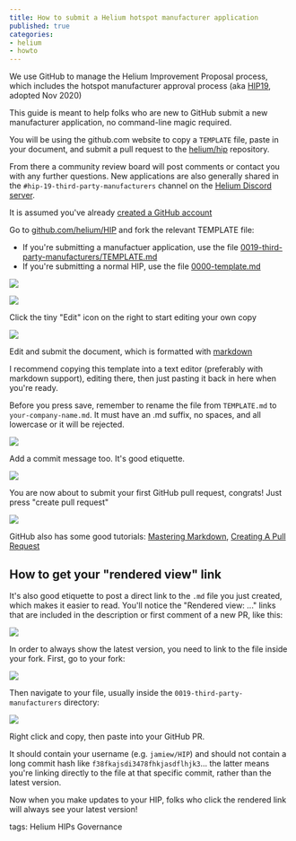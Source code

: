 ```yaml
---
title: How to submit a Helium hotspot manufacturer application
published: true
categories:
- helium
- howto
---
```


We use GitHub to manage the Helium Improvement Proposal process, which includes the hotspot manufacturer approval process (aka [HIP19](https://github.com/helium/HIP/issues/87), adopted Nov 2020)

This guide is meant to help folks who are new to GitHub submit a new manufacturer application, no command-line magic required. 

You will be using the github.com website to copy a `TEMPLATE` file, paste in your document, and submit a pull request to the [helium/hip](https://github.com/helium/hip) repository. 

From there a community review board will post comments or contact you with any further questions. New applications are also generally shared in the `#hip-19-third-party-manufacturers` channel on the [Helium Discord server](https://discord.gg/helium).

It is assumed you've already [created a GitHub account](https://github.com/join)

Go to [github.com/helium/HIP](https://github.com/helium/HIP/) and fork the relevant TEMPLATE file:
- If you're submitting a manufactuer application, use the file [0019-third-party-manufacturers/TEMPLATE.md](https://github.com/helium/HIP/blob/master/0019-third-party-manufacturers/TEMPLATE.md)
- If you're submitting a normal HIP, use the file [0000-template.md](https://github.com/helium/HIP/blob/master/0000-template.md)

[![](https://dl.dropboxusercontent.com/s%2Fuisjw8kyk5f4wnn%2Fimage_fa2djhqjdr.png)](https://dl.dropboxusercontent.com/s%2Fuisjw8kyk5f4wnn%2Fimage_fa2djhqjdr.png)

[![](https://dl.dropboxusercontent.com/s%2Ftte1je72oqtkym5%2Fhip%25201.png)](https://dl.dropboxusercontent.com/s%2Ftte1je72oqtkym5%2Fhip%25201.png)

Click the tiny "Edit" icon on the right to start editing your own copy

[![](https://dl.dropboxusercontent.com/s%2Foq1rzggyg9rletf%2Fimage_ap00igtprw.png)](https://dl.dropboxusercontent.com/s%2Foq1rzggyg9rletf%2Fimage_ap00igtprw.png)

Edit and submit the document, which is formatted with [markdown](https://github.com/adam-p/markdown-here/wiki/Markdown-Cheatsheet) 

I recommend copying this template into a text editor (preferably with markdown support), editing there, then just pasting it back in here when you're ready.

Before you press save, remember to rename the file from `TEMPLATE.md` to `your-company-name.md`. It must have an .md suffix, no spaces, and all lowercase or it will be rejected.

[![](https://dl.dropboxusercontent.com/s%2Fu9c0g19z71ds3nc%2Fhip%2520%25203.png)](https://dl.dropboxusercontent.com/s%2Fu9c0g19z71ds3nc%2Fhip%2520%25203.png)

Add a commit message too. It's good etiquette.

[![](https://dl.dropboxusercontent.com/s%2Fvf7z5texphrlzf9%2Fhip%2520%25204.png)](https://dl.dropboxusercontent.com/s%2Fvf7z5texphrlzf9%2Fhip%2520%25204.png)

You are now about to submit your first GitHub pull request, congrats! Just press "create pull request"

[![](https://dl.dropboxusercontent.com/s%2Fvjyx417zkg4jtsm%2Fhip%2520%25207.png)](https://dl.dropboxusercontent.com/s%2Fvjyx417zkg4jtsm%2Fhip%2520%25207.png)

GitHub also has some good tutorials: [Mastering Markdown](https://guides.github.com/features/mastering-markdown/),  [Creating A Pull Request](https://docs.github.com/en/github/collaborating-with-pull-requests/proposing-changes-to-your-work-with-pull-requests/creating-a-pull-request)


## How to get your "rendered view" link

It's also good etiquette to post a direct link to the `.md` file you just created, which makes it easier to read. You'll notice the "Rendered view: ..." links that are included in the description or first comment of a new PR, like this:

![](https://dl.dropboxusercontent.com/s%2Fh8u1h0hgeth13l0%2Fhip%2520-%2520show%2520rendered%2520view.png)

In order to always show the latest version, you need to link to the file inside your fork. First, go to your fork:

![](https://dl.dropboxusercontent.com/s%2Fxynjx05k125wqpr%2Fhip%2520-%2520find%2520your%2520branch.png)

Then navigate to your file, usually inside the `0019-third-party-manufacturers` directory:

![](https://dl.dropboxusercontent.com/s%2Fyos8qvghk63cgfb%2Fhip%2520%2520-%2520copy%2520link%2520to%2520file%2520in%2520branch.png)

Right click and copy, then paste into your GitHub PR. 

It should contain your username (e.g. `jamiew/HIP`) and should not contain a long commit hash like `f38fkajsdi3478fhkjasdflhjk3`... the latter means you're linking directly to the file at that specific commit, rather than the latest version.

Now when you make updates to your HIP, folks who click the rendered link will always see your latest version! 



tags:
Helium HIPs Governance
